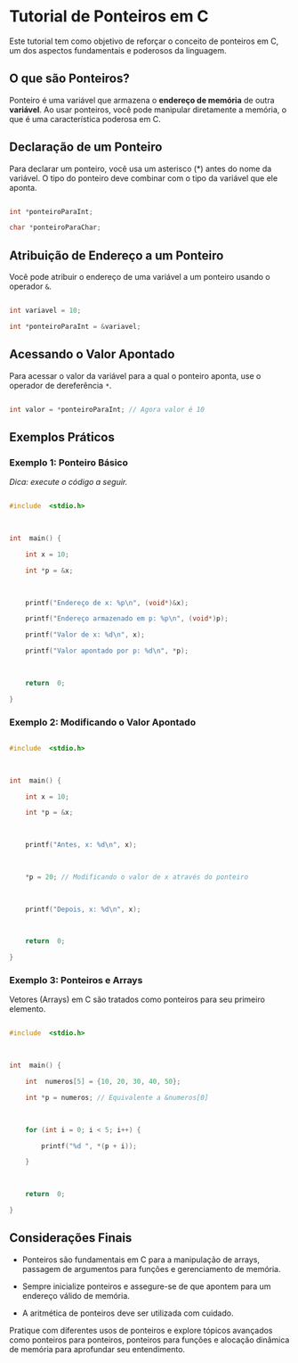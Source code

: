 
  

# Tutorial de Ponteiros em C

  

Este tutorial tem como objetivo de reforçar o conceito de ponteiros em C, um dos aspectos fundamentais e poderosos da linguagem.

  

## O que são Ponteiros?

  
Ponteiro é uma variável que armazena o **endereço de **memória**** de outra **variável**. Ao usar ponteiros, você pode manipular diretamente a memória, o que é uma característica poderosa em C.

  

## Declaração de um Ponteiro

  

Para declarar um ponteiro, você usa um asterisco (*) antes do nome da variável. O tipo do ponteiro deve combinar com o tipo da variável que ele aponta.

  

```c

int *ponteiroParaInt;

char *ponteiroParaChar;

```

  

## Atribuição de Endereço a um Ponteiro

  

Você pode atribuir o endereço de uma variável a um ponteiro usando o operador `&`.

  

```c

int variavel = 10;

int *ponteiroParaInt = &variavel;

```

  

## Acessando o Valor Apontado

  

Para acessar o valor da variável para a qual o ponteiro aponta, use o operador de dereferência `*`.

  

```c

int valor = *ponteiroParaInt; // Agora valor é 10

```

  

## Exemplos Práticos

  

### Exemplo 1: Ponteiro Básico

*Dica: execute o código a seguir.* 

  

```c

#include  <stdio.h>

  

int  main() {

	int x = 10;

	int *p = &x;

	  

	printf("Endereço de x: %p\n", (void*)&x);

	printf("Endereço armazenado em p: %p\n", (void*)p);

	printf("Valor de x: %d\n", x);

	printf("Valor apontado por p: %d\n", *p);

	  

	return  0;

}

```

  

### Exemplo 2: Modificando o Valor Apontado

  

```c

#include  <stdio.h>

  

int  main() {

	int x = 10;

	int *p = &x;

	  

	printf("Antes, x: %d\n", x);

	  

	*p = 20; // Modificando o valor de x através do ponteiro

	  

	printf("Depois, x: %d\n", x);

	  

	return  0;

}

```

  

### Exemplo 3: Ponteiros e Arrays

  

Vetores (Arrays) em C são tratados como ponteiros para seu primeiro elemento.

  

```c

#include  <stdio.h>

  

int  main() {

	int  numeros[5] = {10, 20, 30, 40, 50};

	int *p = numeros; // Equivalente a &numeros[0]

	  

	for (int i = 0; i < 5; i++) {

		printf("%d ", *(p + i));

	}

	  

	return  0;

}

```

  

## Considerações Finais

  

- Ponteiros são fundamentais em C para a manipulação de arrays, passagem de argumentos para funções e gerenciamento de memória.

- Sempre inicialize ponteiros e assegure-se de que apontem para um endereço válido de memória.

- A aritmética de ponteiros deve ser utilizada com cuidado.

  

Pratique com diferentes usos de ponteiros e explore tópicos avançados como ponteiros para ponteiros, ponteiros para funções e alocação dinâmica de memória para aprofundar seu entendimento.
